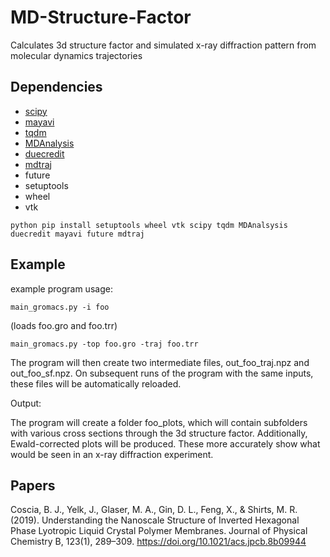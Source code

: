 # MD-Structure-Factor
Calculates 3d structure factor and simulated x-ray diffraction pattern from molecular dynamics trajectories

## Dependencies

 * [scipy](https://www.scipy.org/)
 * [mayavi](https://docs.enthought.com/mayavi/mayavi/)
 * [tqdm](https://pypi.org/project/tqdm/)
 * [MDAnalysis](https://www.mdanalysis.org/)
 * [duecredit](https://github.com/duecredit/duecredit)
 * [mdtraj](http://mdtraj.org/1.8.0/installation.html)
 * future
 * setuptools
 * wheel
 * vtk
 
```
python pip install setuptools wheel vtk scipy tqdm MDAnalsysis duecredit mayavi future mdtraj
```

## Example

example program usage:
```
main_gromacs.py -i foo    
```
(loads foo.gro and foo.trr)

```
main_gromacs.py -top foo.gro -traj foo.trr
```

The program will then create two intermediate files, out_foo_traj.npz and out_foo_sf.npz.  On subsequent runs of the program with the same inputs, these files will be automatically reloaded.  

Output:

The program will create a folder foo_plots, which will contain subfolders with various cross sections through the 3d structure factor.  Additionally, Ewald-corrected plots will be produced.  These more accurately show what would be seen in an x-ray diffraction experiment.  

## Papers

Coscia, B. J., Yelk, J., Glaser, M. A., Gin, D. L., Feng, X., & Shirts, M. R. (2019). Understanding the Nanoscale Structure of Inverted Hexagonal Phase Lyotropic Liquid Crystal Polymer Membranes. Journal of Physical Chemistry B, 123(1), 289–309. https://doi.org/10.1021/acs.jpcb.8b09944

